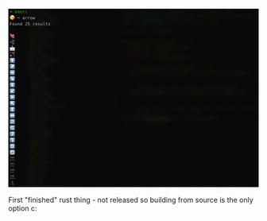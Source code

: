 ![Emoti CLI Screenshot](/docs/screenshot.png?raw=true")

First "finished" rust thing - not released so building from source is the only option c:

